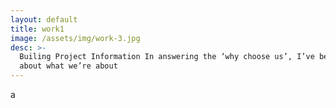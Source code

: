 ```yaml
---
layout: default
title: work1
image: /assets/img/work-3.jpg
desc: >-
  Builing Project Information In answering the ‘why choose us’, I’ve been honest
  about what we’re about
---
```


a

&nbsp;